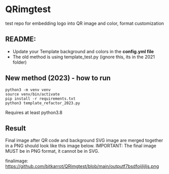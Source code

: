 # QRimgtest

test repo for embedding logo into QR image and color, format customization

## README:

- Update your Template background and colors in the **config.yml file**
- The old method is using template_test.py (ignore this, its in the 2021 folder)


## New method (2023) - how to run

```
python3 -m venv venv
source venv/bin/activate
pip install -r requirements.txt
python3 template_refactor_2023.py
```

Requires at least python3.8

## Result

Final image after QR code and background SVG image are merged together in a PNG should look like this image below. 
IMPORTANT: The final image MUST be in PNG format, it cannot be in SVG. 

finalimage: https://github.com/bitkarrot/QRimgtest/blob/main/outputf7bsdfoijlijljs.png


